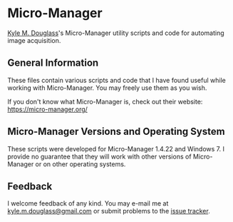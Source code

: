 # Micro-Manager
[Kyle M. Douglass](http://github.com/kmdouglass)'s Micro-Manager utility scripts and code for automating image acquisition.

## General Information
These files contain various scripts and code that I have found useful while working with Micro-Manager. You may freely use them as you wish.

If you don't know what Micro-Manager is, check out their website: https://micro-manager.org/

## Micro-Manager Versions and Operating System
These scripts were developed for Micro-Manager 1.4.22 and Windows 7. I provide no guarantee that they will work with other versions of Micro-Manager or on other operating systems.

## Feedback
I welcome feedback of any kind. You may e-mail me at kyle.m.douglass@gmail.com or submit problems to the [issue tracker](https://github.com/kmdouglass/Micro-Manager/issues).



